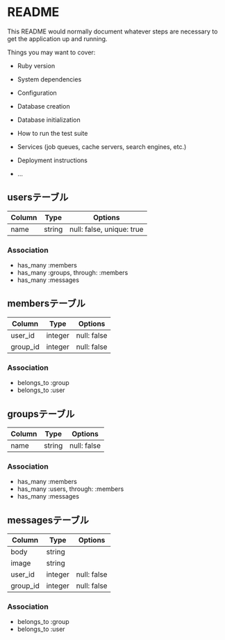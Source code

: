 # README

This README would normally document whatever steps are necessary to get the
application up and running.

Things you may want to cover:

* Ruby version

* System dependencies

* Configuration

* Database creation

* Database initialization

* How to run the test suite

* Services (job queues, cache servers, search engines, etc.)

* Deployment instructions

* ...


## usersテーブル

|Column|Type|Options|
|------|----|-------|
|name|string|null: false, unique: true|

### Association
- has_many :members
- has_many :groups, through: :members
- has_many :messages

## membersテーブル

|Column|Type|Options|
|------|----|-------|
|user_id|integer|null: false|
|group_id|integer|null: false|

### Association
- belongs_to :group
- belongs_to :user

## groupsテーブル
|Column|Type|Options|
|------|----|-------|
|name|string|null: false|

### Association
- has_many :members
- has_many :users, through: :members
- has_many :messages

## messagesテーブル
|Column|Type|Options|
|------|----|-------|
|body|string||
|image|string||
|user_id|integer|null: false|
|group_id|integer|null: false|

### Association
- belongs_to :group
- belongs_to :user
